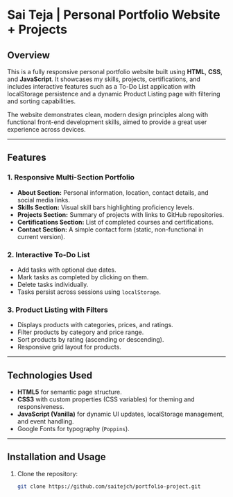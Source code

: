 # Sai Teja | Personal Portfolio Website + Projects

## Overview

This is a fully responsive personal portfolio website built using **HTML**, **CSS**, and **JavaScript**. It showcases my skills, projects, certifications, and includes interactive features such as a To-Do List application with localStorage persistence and a dynamic Product Listing page with filtering and sorting capabilities.

The website demonstrates clean, modern design principles along with functional front-end development skills, aimed to provide a great user experience across devices.

---

## Features

### 1. Responsive Multi-Section Portfolio

- **About Section:** Personal information, location, contact details, and social media links.
- **Skills Section:** Visual skill bars highlighting proficiency levels.
- **Projects Section:** Summary of projects with links to GitHub repositories.
- **Certifications Section:** List of completed courses and certifications.
- **Contact Section:** A simple contact form (static, non-functional in current version).

### 2. Interactive To-Do List

- Add tasks with optional due dates.
- Mark tasks as completed by clicking on them.
- Delete tasks individually.
- Tasks persist across sessions using `localStorage`.

### 3. Product Listing with Filters

- Displays products with categories, prices, and ratings.
- Filter products by category and price range.
- Sort products by rating (ascending or descending).
- Responsive grid layout for products.

---

## Technologies Used

- **HTML5** for semantic page structure.
- **CSS3** with custom properties (CSS variables) for theming and responsiveness.
- **JavaScript (Vanilla)** for dynamic UI updates, localStorage management, and event handling.
- Google Fonts for typography (`Poppins`).

---

## Installation and Usage

1. Clone the repository:
   ```bash
   git clone https://github.com/saitejch/portfolio-project.git
